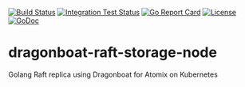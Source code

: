 [![Build Status](https://travis-ci.org/atomix/dragonboat-raft-storage-node.svg?branch=master)](https://travis-ci.org/atomix/dragonboat-raft-storage-node)
[![Integration Test Status](https://img.shields.io/travis/atomix/go-framework?label=Integration%20Tests&logo=Integration)](https://travis-ci.org/onosproject/onos-test)
[![Go Report Card](https://goreportcard.com/badge/github.com/atomix/dragonboat-raft-storage-node)](https://goreportcard.com/report/github.com/atomix/dragonboat-raft-storage-node)
[![License](https://img.shields.io/badge/License-Apache%202.0-blue.svg)](https://github.com/gojp/goreportcard/blob/master/LICENSE)
[![GoDoc](https://godoc.org/github.com/atomix/dragonboat-raft-storage-node?status.svg)](https://godoc.org/github.com/atomix/dragonboat-raft-storage-node)

# dragonboat-raft-storage-node
Golang Raft replica using Dragonboat for Atomix on Kubernetes
